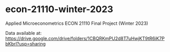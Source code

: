 # econ-21110-winter-2023
Applied Microeconometrics ECON 21110 Final Project (Winter 2023)

Data available at: https://drive.google.com/drive/folders/1CBQRKmPU2d8T7uHwjKT9tR6iK7PbKbrI?usp=sharing
